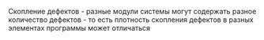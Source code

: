 Скопление дефектов - разные модули системы могут содержать разное количество дефектов - то есть плотность скопления дефектов в разных элементах программы может отличаться
